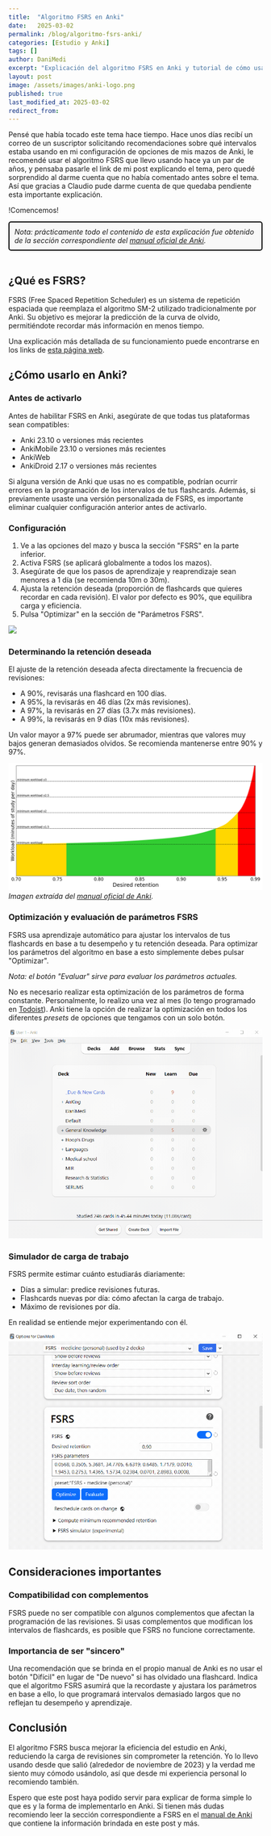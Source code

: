 ```yaml
---
title:  "Algoritmo FSRS en Anki"
date:   2025-03-02
permalink: /blog/algoritmo-fsrs-anki/
categories: [Estudio y Anki]
tags: []
author: DaniMedi
excerpt: "Explicación del algoritmo FSRS en Anki y tutorial de cómo usarlo"
layout: post
image: /assets/images/anki-logo.png
published: true
last_modified_at: 2025-03-02
redirect_from:
---
```

Pensé que había tocado este tema hace tiempo. Hace unos días recibí un correo de un suscriptor solicitando recomendaciones sobre qué intervalos estaba usando en mi configuración de opciones de mis mazos de Anki, le recomendé usar el algoritmo FSRS que llevo usando hace ya un par de años, y pensaba pasarle el link de mi post explicando el tema, pero quedé sorprendido al darme cuenta que no había comentado antes sobre el tema. Así que gracias a Claudio pude darme cuenta de que quedaba pendiente esta importante explicación.

!Comencemos!

<div style="border: 2px solid #000; padding: 10px; border-radius: 5px; background-color: #f8f8f8;">
  <i>Nota: prácticamente todo el contenido de esta explicación fue obtenido de la sección correspondiente del <a href="https://docs.ankiweb.net/deck-options.html#fsrs">manual oficial de Anki</a>.</i>
</div>

<br>

## ¿Qué es FSRS?

FSRS (Free Spaced Repetition Scheduler) es un sistema de repetición espaciada que reemplaza el algoritmo SM-2 utilizado tradicionalmente por Anki. Su objetivo es mejorar la predicción de la curva de olvido, permitiéndote recordar más información en menos tiempo.

Una explicación más detallada de su funcionamiento puede encontrarse en los links de [esta página web](https://github.com/open-spaced-repetition/fsrs4anki/wiki).

## ¿Cómo usarlo en Anki?

### Antes de activarlo

Antes de habilitar FSRS en Anki, asegúrate de que todas tus plataformas sean compatibles:

- Anki 23.10 o versiones más recientes
- AnkiMobile 23.10 o versiones más recientes
- AnkiWeb
- AnkiDroid 2.17 o versiones más recientes

Si alguna versión de Anki que usas no es compatible, podrían ocurrir errores en la programación de los intervalos de tus flashcards. Además, si previamente usaste una versión personalizada de FSRS, es importante eliminar cualquier configuración anterior antes de activarlo.

### Configuración

1. Ve a las opciones del mazo y busca la sección "FSRS" en la parte inferior.
2. Activa FSRS (se aplicará globalmente a todos los mazos).
3. Asegúrate de que los pasos de aprendizaje y reaprendizaje sean menores a 1 día (se recomienda 10m o 30m).
4. Ajusta la retención deseada (proporción de flashcards que quieres recordar en cada revisión). El valor por defecto es 90%, que equilibra carga y eficiencia.
5. Pulsa "Optimizar" en la sección de "Parámetros FSRS".

![](/assets/images/anki-set-fsrs-options.gif)

### Determinando la retención deseada

El ajuste de la retención deseada afecta directamente la frecuencia de revisiones:

- A 90%, revisarás una flashcard en 100 días.
- A 95%, la revisarás en 46 días (2x más revisiones).
- A 97%, la revisarás en 27 días (3.7x más revisiones).
- A 99%, la revisarás en 9 días (10x más revisiones).

Un valor mayor a 97% puede ser abrumador, mientras que valores muy bajos generan demasiados olvidos. Se recomienda mantenerse entre 90% y 97%.

![](/assets/images/FSRS_retetion_workload.png)
*Imagen extraída del [manual oficial de Anki](https://docs.ankiweb.net/deck-options.html#fsrs).*

### Optimización y evaluación de parámetros FSRS

FSRS usa aprendizaje automático para ajustar los intervalos de tus flashcards en base a tu desempeño y tu retención deseada. Para optimizar los parámetros del algoritmo en base a esto simplemente debes pulsar "Optimizar".

*Nota: el botón "Evaluar" sirve para evaluar los parámetros actuales.*

No es necesario realizar esta optimización de los parámetros de forma constante. Personalmente, lo realizo una vez al mes (lo tengo programado en [Todoist](https://app.todoist.com/)). Anki tiene la opción de realizar la optimización en todos los diferentes *presets* de opciones que tengamos con un solo botón.

![](/assets/images/anki-optimize-all-presets.gif)

### Simulador de carga de trabajo

FSRS permite estimar cuánto estudiarás diariamente:

- Días a simular: predice revisiones futuras.
- Flashcards nuevas por día: cómo afectan la carga de trabajo.
- Máximo de revisiones por día.

En realidad se entiende mejor experimentando con él.

![](/assets/images/anki-fsrs-simulator.gif)

## Consideraciones importantes

### Compatibilidad con complementos

FSRS puede no ser compatible con algunos complementos que afectan la programación de las revisiones. Si usas complementos que modifican los intervalos de flashcards, es posible que FSRS no funcione correctamente.

### Importancia de ser "sincero"

Una recomendación que se brinda en el propio manual de Anki es no usar el botón "Difícil" en lugar de "De nuevo" si has olvidado una flashcard. Indica que el algoritmo FSRS asumirá que la recordaste y ajustara los parámetros en base a ello, lo que programará intervalos demasiado largos que no reflejan tu desempeño y aprendizaje.

## Conclusión

El algoritmo FSRS busca mejorar la eficiencia del estudio en Anki, reduciendo la carga de revisiones sin comprometer la retención. Yo lo llevo usando desde que salió (alrededor de noviembre de 2023) y la verdad me siento muy cómodo usándolo, así que desde mi experiencia personal lo recomiendo también.

Espero que este post haya podido servir para explicar de forma simple lo que es y la forma de implementarlo en Anki. Si tienen más dudas recomiendo leer la sección correspondiente a FSRS en el [manual de Anki](https://docs.ankiweb.net/deck-options.html#fsrs) que contiene la información brindada en este post y más.
